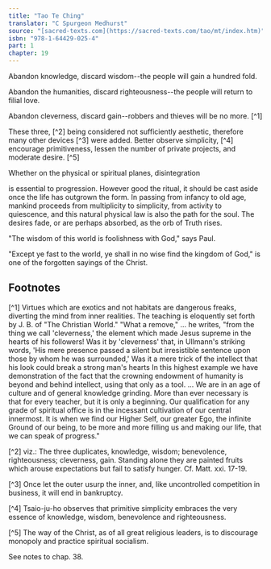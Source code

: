 ```yaml
---
title: "Tao Te Ching"
translator: "C Spurgeon Medhurst"
source: "[sacred-texts.com](https://sacred-texts.com/tao/mt/index.htm)"
isbn: "978-1-64429-025-4"
part: 1
chapter: 19
---
```

Abandon knowledge, discard wisdom--the people will gain a hundred fold.

Abandon the humanities, discard righteousness--the people will return to filial love.

Abandon cleverness, discard gain--robbers and thieves will be no more. [^1]

These three, [^2] being considered not sufficiently aesthetic, therefore many other devices [^3] were added. Better observe simplicity, [^4] encourage primitiveness, lessen the number of private projects, and moderate desire. [^5]

Whether on the physical or spiritual planes, disintegration

is essential to progression. However good the ritual, it should be cast aside once the life has outgrown the form. In passing from infancy to old age, mankind proceeds from multiplicity to simplicity, from activity to quiescence, and this natural physical law is also the path for the soul. The desires fade, or are perhaps absorbed, as the orb of Truth rises.

"The wisdom of this world is foolishness with God," says Paul.

"Except ye fast to the world, ye shall in no wise find the kingdom of God," is one of the forgotten sayings of the Christ.

## Footnotes

[^1] Virtues which are exotics and not habitats are dangerous freaks, diverting the mind from inner realities. The teaching is eloquently set forth by J. B. of "The Christian World." "What a remove," ... he writes, "from the thing we call 'cleverness,' the element which made Jesus supreme in the hearts of his followers! Was it by 'cleverness' that, in Ullmann's striking words, 'His mere presence passed a silent but irresistible sentence upon those by whom he was surrounded,' Was it a mere trick of the intellect that his look could break a strong man's hearts In this highest example we have demonstration of the fact that the crowning endowment of humanity is beyond and behind intellect, using that only as a tool. ... We are in an age of culture and of general knowledge grinding. More than ever necessary is that for every teacher, but it is only a beginning. Our qualification for any grade of spiritual office is in the incessant cultivation of our central innermost. It is when we find our Higher Self, our greater Ego, the infinite Ground of our being, to be more and more filling us and making our life, that we can speak of progress."

[^2] viz.: The three duplicates, knowledge, wisdom; benevolence, righteousness; cleverness, gain. Standing alone they are painted fruits which arouse expectations but fail to satisfy hunger. Cf. Matt. xxi. 17-19.

[^3] Once let the outer usurp the inner, and, like uncontrolled competition in business, it will end in bankruptcy.

[^4] Tsaio-ju-ho observes that primitive simplicity embraces the very essence of knowledge, wisdom, benevolence and righteousness.

[^5] The way of the Christ, as of all great religious leaders, is to discourage monopoly and practice spiritual socialism.

See notes to chap. 38.